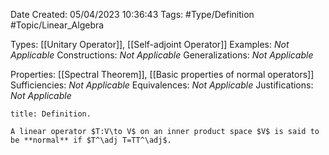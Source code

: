 <div class="topSpace"></div>

Date Created: 05/04/2023 10:36:43
Tags: #Type/Definition #Topic/Linear_Algebra

Types: [[Unitary Operator]], [[Self-adjoint Operator]]
Examples: <i>Not Applicable</i>
Constructions: <i>Not Applicable</i>
Generalizations: <i>Not Applicable</i>

Properties: [[Spectral Theorem]], [[Basic properties of normal operators]]
Sufficiencies: <i>Not Applicable</i>
Equivalences: <i>Not Applicable</i>
Justifications: <i>Not Applicable</i>

``` ad-Definition
title: Definition.

A linear operator $T:V\to V$ on an inner product space $V$ is said to be **normal** if $T^\adj T=TT^\adj$.

```
